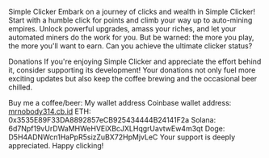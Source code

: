 Simple Clicker 
Embark on a journey of clicks and wealth in Simple Clicker! Start with a humble click for points and climb your way up to auto-mining empires. Unlock powerful upgrades, amass your riches, and let your automated miners do the work for you. But be warned: the more you play, the more you'll want to earn. Can you achieve the ultimate clicker status?

Donations
If you're enjoying Simple Clicker and appreciate the effort behind it, consider supporting its development! Your donations not only fuel more exciting updates but also keep the coffee brewing and the occasional beer chilled.

Buy me a coffee/beer:
My wallet address
Coinbase wallet address: [mrnobody314.cb.id](https://profile.coinbase.com/mrnobody314.cb.id)
ETH: 0x3535E89F33DA8892857eCB925434444B24141F2a
Solana: 6d7Npf19vUrDWaMHWeHVEiXBcJXLHqgrUavtwEw4m3qt
Doge: D5H4ADNWcn1HaPpR5sizZuBX72HpMjvLeC
Your support is deeply appreciated. Happy clicking!
